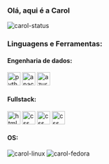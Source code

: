 ### Olá, aqui é a Carol

![carol-status](https://github-readme-stats.vercel.app/api?alvescah={alvescah}&theme=dark)

### Linguagens e Ferramentas:

#### Engenharia de dados:
<div align="left">

<img src="https://cdn.jsdelivr.net/gh/devicons/devicon@latest/icons/python/python-original.svg" alt="python" width="30"/>
<img src="https://cdn.jsdelivr.net/gh/devicons/devicon@latest/icons/apachespark/apachespark-original.svg" alt="apache spark" width="30"/>
<img src="https://cdn.jsdelivr.net/gh/devicons/devicon@latest/icons/azure/azure-original.svg" alt="azure" width="30"/>
<!--
![carol-python](https://img.shields.io/badge/Python-3776AB?style=for-the-badge&logo=python&logoColor=white)
![carol-spark](https://img.shields.io/badge/Apache_Spark-FFFFFF?style=for-the-badge&logo=apachespark&logoColor=#E35A16)
![carol-azure](https://img.shields.io/badge/microsoft%20azure-0089D6?style=for-the-badge&logo=microsoft-azure&logoColor=white)
-->

#### Fullstack:
<img src="https://cdn.jsdelivr.net/gh/devicons/devicon@latest/icons/html5/html5-original.svg" alt="html" width="30"/>
<img src="https://cdn.jsdelivr.net/gh/devicons/devicon@latest/icons/css3/css3-original.svg" alt="css" width="30"/>
<img src="https://cdn.jsdelivr.net/gh/devicons/devicon@latest/icons/javascript/javascript-original.svg" alt="css" width="30"/>
<img src="https://cdn.jsdelivr.net/gh/devicons/devicon@latest/icons/react/react-original.svg" alt="css" width="30"/>
<!--
![carol-html](https://img.shields.io/badge/HTML5-E34F26?style=for-the-badge&logo=html5&logoColor=white)
![carol-css](https://img.shields.io/badge/CSS3-1572B6?style=for-the-badge&logo=css3&logoColor=white)
![carol-javascript](https://img.shields.io/badge/JavaScript-F7DF1E?style=for-the-badge&logo=javascript&logoColor=black)
![carol-react](https://img.shields.io/badge/React-20232A?style=for-the-badge&logo=react&logoColor=61DAFB)
-->

#### OS:
![carol-linux](https://img.shields.io/badge/Linux-FCC624?style=for-the-badge&logo=linux&logoColor=black)
![carol-fedora](https://img.shields.io/badge/Fedora-51A2DA?style=for-the-badge&logo=fedora&logoColor=white)

</div>
